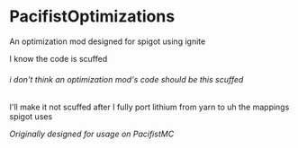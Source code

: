 # PacifistOptimizations
An optimization mod designed for spigot using ignite

I know the code is scuffed
###### i don't think an optimization mod's code should be this scuffed
I'll make it not scuffed after I fully port lithium from yarn to uh the mappings spigot uses

*Originally designed for usage on PacifistMC*
